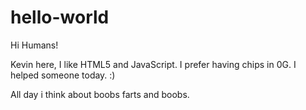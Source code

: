 # hello-world

Hi Humans!

Kevin here, I like HTML5 and JavaScript.
I prefer having chips in 0G.
I helped someone today. :)

All day i think about boobs farts and boobs.
